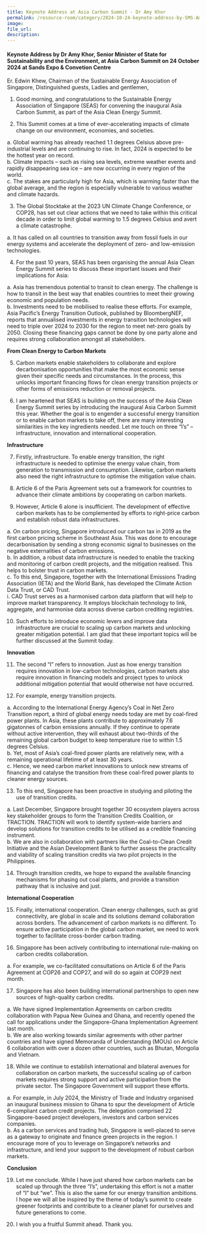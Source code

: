 ```yaml
---  
title: Keynote Address at Asia Carbon Summit - Dr Amy Khor
permalink: /resource-room/category/2024-10-24-keynote-address-by-SMS-Amy-Khor-at-Asia-Carbon-Summit
image:  
file_url:  
description:  
---
```

#### Keynote Address by Dr Amy Khor, Senior Minister of State for Sustainability and the Environment, at Asia Carbon Summit on 24 October 2024 at Sands Expo & Convetion Centre

Er. Edwin Khew, Chairman of the Sustainable Energy Association of Singapore,
Distinguished guests,
Ladies and gentlemen,

1. Good morning, and congratulations to the Sustainable Energy Association of Singapore (SEAS) for convening the inaugural Asia Carbon Summit, as part of the Asia Clean Energy Summit.    

2. This Summit comes at a time of ever-accelerating impacts of climate change on our environment, economies, and societies.    

a. Global warming has already reached 1.1 degrees Celsius above pre-industrial levels and are continuing to rise. In fact, 2024 is expected to be the hottest year on record.   
b. Climate impacts – such as rising sea levels, extreme weather events and rapidly disappearing sea ice – are now occurring in every region of the world.    
c. The stakes are particularly high for Asia, which is warming faster than the global average, and the region is especially vulnerable to various weather and climate hazards.   

3. The Global Stocktake at the 2023 UN Climate Change Conference, or COP28, has set out clear actions that we need to take within this critical decade in order to limit global warming to 1.5 degrees Celsius and avert a climate catastrophe.   

a. It has called on all countries to transition away from fossil fuels in our energy systems and accelerate the deployment of zero- and low-emission technologies.    

4. For the past 10 years, SEAS has been organising the annual Asia Clean Energy Summit series to discuss these important issues and their implications for Asia:    

a. Asia has tremendous potential to transit to clean energy. The challenge is how to transit in the best way that enables countries to meet their growing economic and population needs.    
b. Investments need to be mobilised to realise these efforts. For example, Asia Pacific’s Energy Transition Outlook, published by BloombergNEF, reports that annualised investments in energy transition technologies will need to triple over 2024 to 2030 for the region to meet net-zero goals by 2050. 
Closing these financing gaps cannot be done by one party alone and requires strong collaboration amongst all stakeholders.   

**From Clean Energy to Carbon Markets**

5. Carbon markets enable stakeholders to collaborate and explore decarbonisation opportunities that make the most economic sense given their specific needs and circumstances. In the process, this unlocks important financing flows for clean energy transition projects or other forms of emissions reduction or removal projects.    

6. I am heartened that SEAS is building on the success of the Asia Clean Energy Summit series by introducing the inaugural Asia Carbon Summit this year. Whether the goal is to engender a successful energy transition or to enable carbon markets to take off, there are many interesting similarities in the key ingredients needed. Let me touch on three “I’s” – infrastructure, innovation and international cooperation.   

**Infrastructure**

7. Firstly, infrastructure. To enable energy transition, the right infrastructure is needed to optimise the energy value chain, from generation to transmission and consumption. Likewise, carbon markets also need the right infrastructure to optimise the mitigation value chain.    

8. Article 6 of the Paris Agreement sets out a framework for countries to advance their climate ambitions by cooperating on carbon markets.   

9. However, Article 6 alone is insufficient. The development of effective carbon markets has to be complemented by efforts to right-price carbon and establish robust data infrastructures.   

a. On carbon pricing, Singapore introduced our carbon tax in 2019 as the first carbon pricing scheme in Southeast Asia. This was done to encourage decarbonisation by sending a strong economic signal to businesses on the negative externalities of carbon emissions.   
b. In addition, a robust data infrastructure is needed to enable the tracking and monitoring of carbon credit projects, and the mitigation realised. This helps to bolster trust in carbon markets.   
c. To this end, Singapore, together with the International Emissions Trading Association (IETA) and the World Bank, has developed the Climate Action Data Trust, or CAD Trust.   
i. CAD Trust serves as a harmonised carbon data platform that will help to improve market transparency. It employs blockchain technology to link, aggregate, and harmonise data across diverse carbon crediting registries.       

10. Such efforts to introduce economic levers and improve data infrastructure are crucial to scaling up carbon markets and unlocking greater mitigation potential. I am glad that these important topics will be further discussed at the Summit today.   

**Innovation**

11. The second “I” refers to innovation. Just as how energy transition requires innovation in low-carbon technologies, carbon markets also require innovation in financing models and project types to unlock additional mitigation potential that would otherwise not have occurred.    

12. For example, energy transition projects.   

a. According to the International Energy Agency’s Coal in Net Zero Transition report, a third of global energy needs today are met by coal-fired power plants. In Asia, these plants contribute to approximately 7.6 gigatonnes of carbon emissions annually. If they continue to operate without active intervention, they will exhaust about two-thirds of the remaining global carbon budget to keep temperature rise to within 1.5 degrees Celsius.     
b. Yet, most of Asia’s coal-fired power plants are relatively new, with a remaining operational lifetime of at least 30 years.    
c. Hence, we need carbon market innovations to unlock new streams of financing and catalyse the transition from these coal-fired power plants to cleaner energy sources.    

13. To this end, Singapore has been proactive in studying and piloting the use of transition credits.    

a. Last December, Singapore brought together 30 ecosystem players across key stakeholder groups to form the Transition Credits Coalition, or TRACTION. TRACTION will work to identify system-wide barriers and develop solutions for transition credits to be utilised as a credible financing instrument.   
b. We are also in collaboration with partners like the Coal-to-Clean Credit Initiative and the Asian Development Bank to further assess the practicality and viability of scaling transition credits via two pilot projects in the Philippines.    

14. Through transition credits, we hope to expand the available financing mechanisms for phasing out coal plants, and provide a transition pathway that is inclusive and just.   

**International Cooperation**

15. Finally, international cooperation. Clean energy challenges, such as grid connectivity, are global in scale and its solutions demand collaboration across borders. The advancement of carbon markets is no different. To ensure active participation in the global carbon market, we need to work together to facilitate cross-border carbon trading.    

16. Singapore has been actively contributing to international rule-making on carbon credits collaboration.   

a. For example, we co-facilitated consultations on Article 6 of the Paris Agreement at COP26 and COP27, and will do so again at COP29 next month.    

17. Singapore has also been building international partnerships to open new sources of high-quality carbon credits.    

a. We have signed Implementation Agreements on carbon credits collaboration with Papua New Guinea and Ghana, and recently opened the call for applications under the Singapore-Ghana Implementation Agreement last month.   
b. We are also working towards similar agreements with other partner countries and have signed Memoranda of Understanding (MOUs) on Article 6 collaboration with over a dozen other countries, such as Bhutan, Mongolia and Vietnam.   

18. While we continue to establish international and bilateral avenues for collaboration on carbon markets, the successful scaling up of carbon markets requires strong support and active participation from the private sector. The Singapore Government will support these efforts.    

a. For example, in July 2024, the Ministry of Trade and Industry organised an inaugural business mission to Ghana to spur the development of Article 6-compliant carbon credit projects. The delegation comprised 22 Singapore-based project developers, investors and carbon services companies.   
b. As a carbon services and trading hub, Singapore is well-placed to serve as a gateway to originate and finance green projects in the region. I encourage more of you to leverage on Singapore’s networks and infrastructure, and lend your support to the development of robust carbon markets.   

**Conclusion**

19. Let me conclude. While I have just shared how carbon markets can be scaled up through the three “I’s”, undertaking this effort is not a matter of “I” but “we”. This is also the same for our energy transition ambitions. I hope we will all be inspired by the theme of today’s summit to create greener footprints and contribute to a cleaner planet for ourselves and future generations to come.    

20. I wish you a fruitful Summit ahead. Thank you.   

